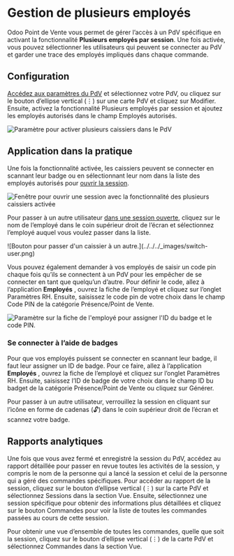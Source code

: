 # Gestion de plusieurs employés

Odoo Point de Vente vous permet de gérer l’accès à un PdV spécifique en
activant la fonctionnalité **Plusieurs employés par session**. Une fois
activée, vous pouvez sélectionner les utilisateurs qui peuvent se connecter au
PdV et garder une trace des employés impliqués dans chaque commande.

## Configuration

[Accédez aux paramètres du PdV](configuration.html#configuration-settings) et
sélectionnez votre PdV, ou cliquez sur le bouton d’ellipse vertical (⋮) sur
une carte PdV et cliquez sur Modifier. Ensuite, activez la fonctionnalité
Plusieurs employés par session et ajoutez les employés autorisés dans le champ
Employés autorisés.

![Paramètre pour activer plusieurs caissiers dans le
PdV](../../../_images/setting.png)

## Application dans la pratique

Une fois la fonctionnalité activée, les caissiers peuvent se connecter en
scannant leur badge ou en sélectionnant leur nom dans la liste des employés
autorisés pour [ouvrir la session](../point_of_sale.html#pos-session-start).

![Fenêtre pour ouvrir une session avec la fonctionnalité des plusieurs
caissiers activée](../../../_images/open-session.png)

Pour passer à un autre utilisateur [dans une session
ouverte](../point_of_sale.html#pos-session-start), cliquez sur le nom de
l’employé dans le coin supérieur droit de l’écran et sélectionnez l’employé
auquel vous voulez passer dans la liste.

![Bouton pour passer d'un caissier à un autre.](../../../_images/switch-
user.png)

Vous pouvez également demander à vos employés de saisir un code pin chaque
fois qu’ils se connectent à un PdV pour les empêcher de se connecter en tant
que quelqu’un d’autre. Pour définir le code, allez à l’application
**Employés** , ouvrez la fiche de l’employé et cliquez sur l’onglet Paramètres
RH. Ensuite, saisissez le code pin de votre choix dans le champ Code PIN de la
catégorie Présence/Point de Vente.

![Paramètre sur la fiche de l'employé pour assigner l'ID du badge et le code
PIN.](../../../_images/pin-and-badgeid.png)

### Se connecter à l’aide de badges

Pour que vos employés puissent se connecter en scannant leur badge, il faut
leur assigner un ID de badge. Pour ce faire, allez à l’application
**Employés** , ouvrez la fiche de l’employé et cliquez sur l’onglet Paramètres
RH. Ensuite, saisissez l’ID de badge de votre choix dans le champ ID bu badget
de la catégorie Présence/Point de Vente ou cliquez sur Générer.

Pour passer à un autre utilisateur, verrouillez la session en cliquant sur
l’icône en forme de cadenas (🔓) dans le coin supérieur droit de l’écran et
scannez votre badge.

## Rapports analytiques

Une fois que vous avez fermé et enregistré la session du PdV, accédez au
rapport détaillée pour passer en revue toutes les activités de la session, y
compris le nom de la personne qui a lancé la session et celui de la personne
qui a géré des commandes spécifiques. Pour accéder au rapport de la session,
cliquez sur le bouton d’ellipse vertical (⋮) sur la carte PdV et sélectionnez
Sessions dans la section Vue. Ensuite, sélectionnez une session spécifique
pour obtenir des informations plus détaillées et cliquez sur le bouton
Commandes pour voir la liste de toutes les commandes passées au cours de cette
session.

Pour obtenir une vue d’ensemble de toutes les commandes, quelle que soit la
session, cliquez sur le bouton d’ellipse vertical (⋮) de la carte PdV et
sélectionnez Commandes dans la section Vue.

